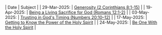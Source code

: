 
| Date | Subject |
| 29-Mar-2025: | [Generosity (2 Corinthians 8:1-15)](lesson-29-Mar-2025.md) |
| 19-Apr-2025: | [Being a Living Sacrifice for God (Romans 12:1-2)](lesson-19-Apr-2025.md) |
| 03-May-2025: | [Trusting in God's Timing (Numbers 20:10–12)](lesson-03-May-2025.md) |
| 17-May-2025: | [Getting to Know the Power of the Holy Spirit](lesson-17-May-2025.md) |
| 24-May-2025: | [Be One With the Holy Spirit](lesson-24-May-2025.md) |

